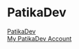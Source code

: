 # PatikaDev

[PatikaDev](https://app.patika.dev)
\
[My PatikaDev Account](https://app.patika.dev/seydanurdemir)
